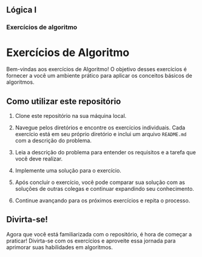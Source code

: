 ## Lógica I

### Exercícios de algoritmo

# Exercícios de Algoritmo

Bem-vindas aos exercícios de Algoritmo! O objetivo desses exercícios é fornecer a você um ambiente prático para aplicar os conceitos básicos de algoritmos.


## Como utilizar este repositório

1. Clone este repositório na sua máquina local.

2. Navegue pelos diretórios e encontre os exercícios individuais. Cada exercício está em seu próprio diretório e inclui um arquivo `README.md` com a descrição do problema.

3. Leia a descrição do problema para entender os requisitos e a tarefa que você deve realizar.

4. Implemente uma solução para o exercício.

5. Após concluir o exercício, você pode comparar sua solução com as soluções de outras colegas e continuar expandindo seu conhecimento.

6. Continue avançando para os próximos exercícios e repita o processo.


## Divirta-se!

Agora que você está familiarizada com o repositório, é hora de começar a praticar! Divirta-se com os exercícios e aproveite essa jornada para aprimorar suas habilidades em algoritmos.
